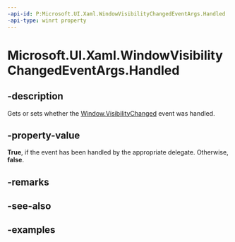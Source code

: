 ```yaml
---
-api-id: P:Microsoft.UI.Xaml.WindowVisibilityChangedEventArgs.Handled
-api-type: winrt property
---
```


# Microsoft.UI.Xaml.WindowVisibilityChangedEventArgs.Handled

<!--
public bool Handled { get; set; }
-->

## -description

Gets or sets whether the [Window.VisibilityChanged](window_visibilitychanged.md) event was handled.

## -property-value

**True**, if the event has been handled by the appropriate delegate. Otherwise, **false**.

## -remarks

## -see-also

## -examples
